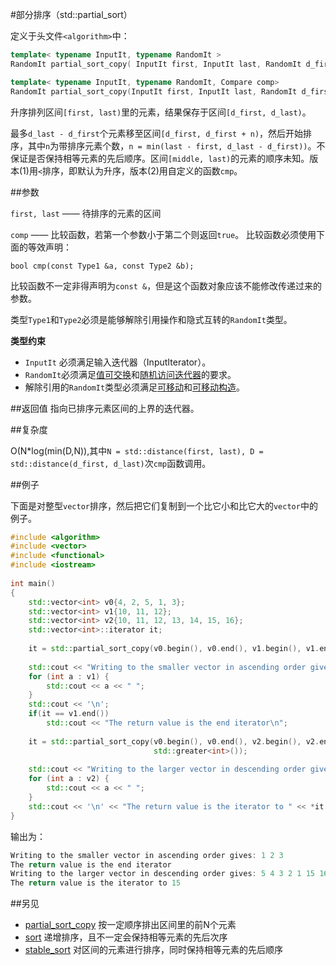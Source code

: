 #部分排序（std::partial_sort）

定义于头文件`<algorithm>`中：

```C++
template< typename InputIt, typename RandomIt >
RandomIt partial_sort_copy( InputIt first, InputIt last, RandomIt d_first, RandomIt d_last );    (1)
```
```C++
template< typename InputIt, typename RandomIt, Compare comp>
RandomIt partial_sort_copy(InputIt first, InputIt last, RandomIt d_first, RandomIt d_last, Compare comp );       (2)
```

升序排列区间`[first, last)`里的元素，结果保存于区间`[d_first, d_last)`。

最多`d_last - d_first`个元素移至区间`[d_first, d_first + n)`，然后开始排序，其中`n`为带排序元素个数，`n = min(last - first, d_last - d_first))`。不保证是否保持相等元素的先后顺序。区间`[middle, last)`的元素的顺序未知。版本(1)用`<`排序，即默认为升序，版本(2)用自定义的函数`cmp`。

##参数

`first, last` —— 待排序的元素的区间

`comp` —— 比较函数，若第一个参数小于第二个则返回`true`。
       比较函数必须使用下面的等效声明：

`bool cmp(const Type1 &a, const Type2 &b);`

比较函数不一定非得声明为`const &`，但是这个函数对象应该不能修改传递过来的参数。

类型`Type1`和`Type2`必须是能够解除引用操作和隐式互转的`RandomIt`类型。

**类型约束**
- `InputIt` 必须满足输入迭代器（InputIterator）。
- `RandomIt`必须满足[值可交换](../concept/ValueSwappable.md)和[随机访问迭代器](http://en.cppreference.com/w/cpp/concept/RandomAccessIterator)的要求。
- 解除引用的`RandomIt`类型必须满足[可移动](../concept/MoveAssignable.md)和[可移动构造](../concept/MoveConstructible.md)。

##返回值
指向已排序元素区间的上界的迭代器。

##复杂度

O(N*log(min(D,N)),其中`N = std::distance(first, last), D = std::distance(d_first, d_last)`次`cmp`函数调用。

##例子

下面是对整型`vector`排序，然后把它们复制到一个比它小和比它大的`vector`中的例子。

```C++
#include <algorithm>
#include <vector>
#include <functional>
#include <iostream>
 
int main()
{
    std::vector<int> v0{4, 2, 5, 1, 3};
    std::vector<int> v1{10, 11, 12};
    std::vector<int> v2{10, 11, 12, 13, 14, 15, 16};
    std::vector<int>::iterator it;
 
    it = std::partial_sort_copy(v0.begin(), v0.end(), v1.begin(), v1.end());
 
    std::cout << "Writing to the smaller vector in ascending order gives: ";
    for (int a : v1) {
        std::cout << a << " ";
    }
    std::cout << '\n';
    if(it == v1.end())
        std::cout << "The return value is the end iterator\n";
 
    it = std::partial_sort_copy(v0.begin(), v0.end(), v2.begin(), v2.end(), 
                                std::greater<int>());
 
    std::cout << "Writing to the larger vector in descending order gives: ";
    for (int a : v2) {
        std::cout << a << " ";
    }
    std::cout << '\n' << "The return value is the iterator to " << *it << '\n';
}
```

输出为：

```C++
Writing to the smaller vector in ascending order gives: 1 2 3
The return value is the end iterator
Writing to the larger vector in descending order gives: 5 4 3 2 1 15 16
The return value is the iterator to 15
```

##另见

- [partial_sort_copy](partial_sort_copy.md)   按一定顺序排出区间里的前N个元素
- [sort](stable_sort.md)     递增排序，且不一定会保持相等元素的先后次序
- [stable_sort](stable_sort.md)    对区间的元素进行排序，同时保持相等元素的先后顺序